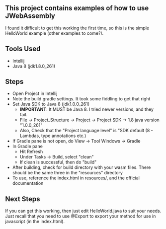 ## This project contains examples of how to use JWebAssembly
I found it difficult to get this working the first time, so this is 
the simple HelloWorld example (other examples to come?). 

## Tools Used
- Intellij
- Java 8 (jdk1.8.0_261)

## Steps
- Open Project in Intellij
- Note the build.gradle settings. It took some fiddling to get that right
- Set Java SDK to Java 8 (jdk1.0.0_261)
  - **IMPORTANT**: It MUST be Java 8. I tried newer versions, and they fail.
  - File &rarr; Project_Structure &rarr; Project &rarr; Project SDK &rarr; 1.8 java version "1.0.0_261"
  - Also, Check that the "Project language level" is "SDK default (8 - Lambdas, type annotations etc.)
- If Gradle pane is not open, do View &rarr; Tool Windows &rarr; Gradle
- In Gradle pane
  - Hit Refresh
  - Under Tasks &rarr; Build, select "clean"
  - If clean is successful, then do "build"
- After building, check for build directory with your wasm files. There should be the same three in the "resources" directory
- To use, reference the index.html in resources/, and the official documentation


## Next Steps
If you can get this working, then just edit HelloWorld.java to suit your needs. Just recall that you need to use
@Export to export your method for use in javascript (in the index.html). 